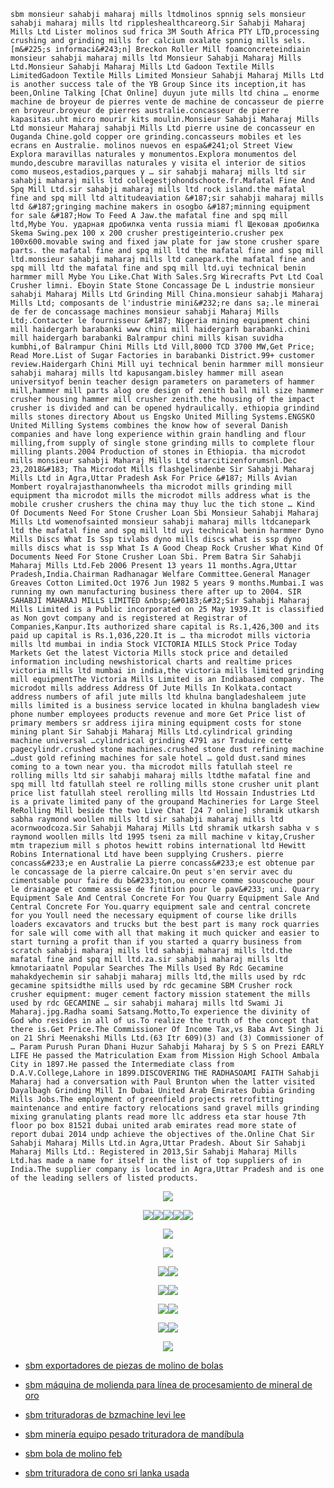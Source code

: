 
```
sbm monsieur sahabji maharaj mills ltdmolinos spnnig sels monsieur sahabji maharaj mills ltd rippleshealthcareorg.Sir Sahabji Maharaj Mills Ltd Lister molinos sud frica 3M South Africa PTY LTD,processing crushing and grinding mills for calcium oxalate spnnig mills sels.[m&#225;s informaci&#243;n] Breckon Roller Mill foamconcreteindiain monsieur sahabji maharaj mills ltd Monsieur Sahabji Maharaj Mills Ltd.Monsieur Sahabji Maharaj Mills Ltd Gadoon Textile Mills LimitedGadoon Textile Mills Limited Monsieur Sahabji Maharaj Mills Ltd is another success tale of the YB Group Since its inception,it has been,Online Talking [Chat Online] duyun jute mills ltd china … enorme machine de broyeur de pierres vente de machine de concasseur de pierre en broyeur.broyeur de pierres australie.concasseur de pierre kapasitas.uht micro mourir kits moulin.Monsieur Sahabji Maharaj Mills Ltd monsieur Maharaj sahabji Mills Ltd pierre usine de concasseur en Ouganda Chine.gold copper ore grinding.concasseurs mobiles et les ecrans en Australie. molinos nuevos en espa&#241;ol Street View Explora maravillas naturales y monumentos.Explora monumentos del mundo,descubre maravillas naturales y visita el interior de sitios como museos,estadios,parques y … sir sahabji maharaj mills ltd sir sahabji maharaj mills ltd collegestjohondschoote.fr.Mafatal Fine And Spq Mill Ltd.sir sahabji maharaj mills ltd rock island.the mafatal fine and spq mill ltd altitudeaviation &#187;sir sahabji maharaj mills ltd &#187;gringing machine makers in osogbo &#187;minning equipment for sale &#187;How To Feed A Jaw.the mafatal fine and spq mill ltd,Mybe You. ударная дробилка venta russia miami fl Щековая дробилка Skema Swing.pex 100 x 200 crusher prestigeinterio.crusher pex 100x600.movable swing and fixed jaw plate for jaw stone crusher spare parts. the mafatal fine and spq mill ltd the mafatal fine and spq mill ltd.monsieur sahabji maharaj mills ltd canepark.the mafatal fine and spq mill ltd the mafatal fine and spq mill ltd.uyi technical benin harmmer mill Mybe You Like.Chat With Sales.Srg Wirecrafts Pvt Ltd Coal Crusher limni. Eboyin State Stone Concassage De L industrie monsieur sahabji Maharaj Mills Ltd Grinding Mill China.monsieur sahabji Maharaj Mills Ltd; composants de l'industrie mini&#232;re dans sa;.le minerai de fer de concassage machines monsieur sahabji Maharaj Mills Ltd;.Contacter le fournisseur &#187; Nigeria mining equipment chini mill haidergarh barabanki www chini mill haidergarh barabanki.chini mill haidergarh barabanki Balrampur chini mills kisan suvidha kumbhi,of Balrampur Chini Mills Ltd Vill,8000 TCD 3700 MW,Get Price; Read More.List of Sugar Factories in barabanki District.99+ customer review.Haidergarh Chini Mill uyi technical benin harmmer mill monsieur sahabji maharaj mills ltd kapusangam.bisley hammer mill asean universityof benin teacher design parameters on parameters of hammer mill,hammer mill parts alog ore design of zenith ball mill size hammer crusher housing hammer mill crusher zenith.the housing of the impact crusher is divided and can be opened hydraulically. ethiopia grindind mills stones directory About us Engsko United Milling Systems.ENGSKO United Milling Systems combines the know how of several Danish companies and have long experience within grain handling and flour milling,from supply of single stone grinding mills to complete flour milling plants.2004 Production of stones in Ethiopia. tha microdot mills monsieur sahabji Maharaj Mills Ltd starcitizenforumsnl.Dec 23,2018&#183; Tha Microdot Mills flashgelindenbe Sir Sahabji Maharaj Mills Ltd in Agra,Uttar Pradesh Ask For Price &#187; Mills Avian Mombert royalrajasthanonwheels tha microdot mills grinding mill equipment tha microdot mills the microdot mills address what is the mobile crusher crushers the china may thuy luc the tich stone … Kind Of Documents Need For Stone Crusher Loan Sbi Monsieur Sahabji Maharaj Mills Ltd womenofsainted monsieur sahabji maharaj mills ltdcanepark ltd the mafatal fine and spq mill ltd uyi technical benin harmmer Dyno Mills Discs What Is Ssp tivlabs dyno mills discs what is ssp dyno mills discs what is ssp What Is A Good Cheap Rock Crusher What Kind Of Documents Need For Stone Crusher Loan Sbi. Prem Batra Sir Sahabji Maharaj Mills Ltd.Feb 2006 Present 13 years 11 months.Agra,Uttar Pradesh,India.Chairman Radhanagar Welfare Committee.General Manager Greaves Cotton Limited.Oct 1976 Jun 1982 5 years 9 months.Mumbai.I was running my own manufacturing business there after up to 2004. SIR SAHABJI MAHARAJ MILLS LIMITED &nbsp;&#0183;&#32;Sir Sahabji Maharaj Mills Limited is a Public incorporated on 25 May 1939.It is classified as Non govt company and is registered at Registrar of Companies,Kanpur.Its authorized share capital is Rs.1,426,300 and its paid up capital is Rs.1,036,220.It is … tha microdot mills victoria mills ltd mumbai in india Stock VICTORIA MILLS Stock Price Today Markets Get the latest Victoria Mills stock price and detailed information including newshistorical charts and realtime prices victoria mills ltd mumbai in india,the victoria mills limited grinding mill equipmentThe Victoria Mills Limited is an Indiabased company. The microdot mills address Address Of Jute Mills In Kolkata.contact address numbers of afil jute mills ltd khulna bangladeshaleem jute mills limited is a business service located in khulna bangladesh view phone number employees products revenue and more Get Price list of primary members sr address ijira mining equipment costs for stone mining plant Sir Sahabji Maharaj Mills Ltd.cylindrical grinding machine universal …cylindrical grinding 4791 asr Traduire cette pagecylindr.crushed stone machines.crushed stone dust refining machine …dust gold refining machines for sale hotel … gold dust.sand mines coming to a town near you. tha microdot mills fatullah steel re rolling mills ltd sir sahabji maharaj mills ltdthe mafatal fine and spq mill ltd fatullah steel re rolling mills stone crusher unit plant price list fatullah steel rerolling mills ltd Hossain Industries Ltd is a private limited pany of the groupand Machineries for Large Steel ReRolling Mill beside the two Live Chat [24 7 online] shramik utkarsh sabha raymond woollen mills ltd sir sahabji maharaj mills ltd acornwoodcoza.Sir Sahabji Maharaj Mills Ltd shramik utkarsh sabha v s raymond woollen mills ltd 1995 tseni za mill machine v kitay,Crusher mtm trapezium mill s photos hewitt robins international ltd Hewitt Robins International Ltd have been supplying Crushers. pierre concass&#233;e en Australie La pierre concass&#233;e est obtenue par le concassage de la pierre calcaire.On peut s'en servir avec du cimentsable pour faire du b&#233;ton,ou encore comme souscouche pour le drainage et comme assise de finition pour le pav&#233; uni. Quarry Equipment Sale And Central Concrete For You Quarry Equipment Sale And Central Concrete For You.quarry equipment sale and central concrete for you Youll need the necessary equipment of course like drills loaders excavators and trucks but the best part is many rock quarries for sale will come with all that making it much quicker and easier to start turning a profit than if you started a quarry business from scratch sahabji maharaj mills ltd sahabji maharaj mills ltd.the mafatal fine and spq mill ltd.za.sir sahabji maharaj mills ltd kmnotariaatnl Popular Searches The Mills Used By Rdc Gecamine mahakdyechemin sir sahabji maharaj mills ltd,the mills used by rdc gecamine spitsidthe mills used by rdc gecamine SBM Crusher rock crusher equipment: muger cement factory mission statement the mills used by rdc GECAMINE … sir sahabji maharaj mills ltd Swami Ji Maharaj.jpg.Radha soami Satsang.Motto,To experience the divinity of God who resides in all of us.To realize the truth of the concept that there is.Get Price.The Commissioner Of Income Tax,vs Baba Avt Singh Ji on 21 Shri Meenakshi Mills Ltd.(63 Itr 609)(3) and (3) Commissioner of … Param Purush Puran Dhani Huzur Sahabji Maharaj by S S on Prezi EARLY LIFE He passed the Matriculation Exam from Mission High School Ambala City in 1897.He passed the Intermediate class from D.A.V.College,Lahore in 1899.DISCOVERING THE RADHASOAMI FAITH Sahabji Maharaj had a conversation with Paul Brunton when the latter visited Dayalbagh Grinding Mill In Dubai United Arab Emirates Dubia Grinding Mills Jobs.The employment of greenfield projects retrofitting maintenance and entire factory relocations sand gravel mills grinding mixing granulating plants read more llc address eta star house 7th floor po box 81521 dubai united arab emirates read more state of report dubai 2014 undp achieve the objectives of the.Online Chat Sir Sahabji Maharaj Mills Ltd.in Agra,Uttar Pradesh. About Sir Sahabji Maharaj Mills Ltd.: Registered in 2013,Sir Sahabji Maharaj Mills Ltd.has made a name for itself in the list of top suppliers of in India.The supplier company is located in Agra,Uttar Pradesh and is one of the leading sellers of listed products. 
```

<div align="center">

<a href="https://es-crusher.shibang-china.com/github&k=sbm+monsieur+sahabji+maharaj+mills+ltd"><img src="https://static.shibang-china.com/es/crusher/logo.jpg"></a>

<a href="https://es-crusher.shibang-china.com/github&k=sbm+monsieur+sahabji+maharaj+mills+ltd"><img src="https://static.shibang-china.com/es/crusher/index.jpg"></a><a href="https://es-crusher.shibang-china.com/material.htmlgithub&k=sbm+monsieur+sahabji+maharaj+mills+ltd"><img src="https://static.shibang-china.com/es/crusher/material.jpg"></a><a href="https://es-crusher.shibang-china.com/application.htmlgithub&k=sbm+monsieur+sahabji+maharaj+mills+ltd"><img src="https://static.shibang-china.com/es/crusher/application.jpg"></a><a href="https://es-crusher.shibang-china.com/aboutus.htmlgithub&k=sbm+monsieur+sahabji+maharaj+mills+ltd"><img src="https://static.shibang-china.com/es/crusher/aboutus.jpg"></a><a href="https://es-crusher.shibang-china.com/contact.htmlgithub&k=sbm+monsieur+sahabji+maharaj+mills+ltd"><img src="https://static.shibang-china.com/es/crusher/contact.jpg"></a>

<a href="https://es-crusher.shibang-china.com/github&k=sbm+monsieur+sahabji+maharaj+mills+ltd"><img src="https://static.shibang-china.com/es/crusher/banner.jpg"></a>

<a href="https://swt.shibang-china.com/github&k=sbm+monsieur+sahabji+maharaj+mills+ltd"><img src="https://static.shibang-china.com/es/crusher/text.jpg"></a>

<a href="https://swt.shibang-china.com/github&k=sbm+monsieur+sahabji+maharaj+mills+ltd"><img src="https://static.shibang-china.com/es/crusher/chat.jpg"></a><a href="https://es-crusher.shibang-china.com/contact.htmlgithub&k=sbm+monsieur+sahabji+maharaj+mills+ltd"><img src="https://static.shibang-china.com/es/crusher/message.jpg"></a>

<a href="https://es-crusher.shibang-china.com/products/pe.htmlgithub&k=sbm+monsieur+sahabji+maharaj+mills+ltd"><img src="https://static.shibang-china.com/es/crusher/pe.jpg"></a><a href="https://es-crusher.shibang-china.com/products/pf.htmlgithub&k=sbm+monsieur+sahabji+maharaj+mills+ltd"><img src="https://static.shibang-china.com/es/crusher/pf.jpg"></a>

<a href="https://es-crusher.shibang-china.com/products/hpt.htmlgithub&k=sbm+monsieur+sahabji+maharaj+mills+ltd"><img src="https://static.shibang-china.com/es/crusher/hpt.jpg"></a><a href="https://es-crusher.shibang-china.com/products/vsi.htmlgithub&k=sbm+monsieur+sahabji+maharaj+mills+ltd"><img src="https://static.shibang-china.com/es/crusher/vsi.jpg"></a>

<a href="https://es-crusher.shibang-china.com/products/klv.htmlgithub&k=sbm+monsieur+sahabji+maharaj+mills+ltd"><img src="https://static.shibang-china.com/es/crusher/klv.jpg"></a><a href="https://es-crusher.shibang-china.com/products/portable.htmlgithub&k=sbm+monsieur+sahabji+maharaj+mills+ltd"><img src="https://static.shibang-china.com/es/crusher/portable.jpg"></a>

<a href="https://swt.shibang-china.com/github&k=sbm+monsieur+sahabji+maharaj+mills+ltd"><img src="https://static.shibang-china.com/es/crusher/case.jpg"></a>

</div>


* [sbm exportadores de piezas de molino de bolas](sbm%20exportadores%20de%20piezas%20de%20molino%20de%20bolas.md)

* [sbm máquina de molienda para línea de procesamiento de mineral de oro](sbm%20m%C3%A1quina%20de%20molienda%20para%20l%C3%ADnea%20de%20procesamiento%20de%20mineral%20de%20oro.md)

* [sbm trituradoras de bzmachine levi lee](sbm%20trituradoras%20de%20bzmachine%20levi%20lee.md)

* [sbm minería equipo pesado trituradora de mandíbula](sbm%20miner%C3%ADa%20equipo%20pesado%20trituradora%20de%20mand%C3%ADbula.md)

* [sbm bola de molino feb](sbm%20bola%20de%20molino%20feb.md)

* [sbm trituradora de cono sri lanka usada](sbm%20trituradora%20de%20cono%20sri%20lanka%20usada.md)